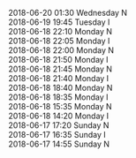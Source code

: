 2018-06-20 01:30 Wednesday  N  
2018-06-19 19:45 Tuesday  I  
2018-06-18 22:10 Monday  N  
2018-06-18 22:05 Monday  I  
2018-06-18 22:00 Monday  N  
2018-06-18 21:50 Monday  I  
2018-06-18 21:45 Monday  N  
2018-06-18 21:40 Monday  I  
2018-06-18 18:40 Monday  N  
2018-06-18 18:35 Monday  I  
2018-06-18 15:35 Monday  N  
2018-06-18 14:20 Monday  I  
2018-06-17 17:20 Sunday  N  
2018-06-17 16:35 Sunday  I  
2018-06-17 14:55 Sunday  N  
